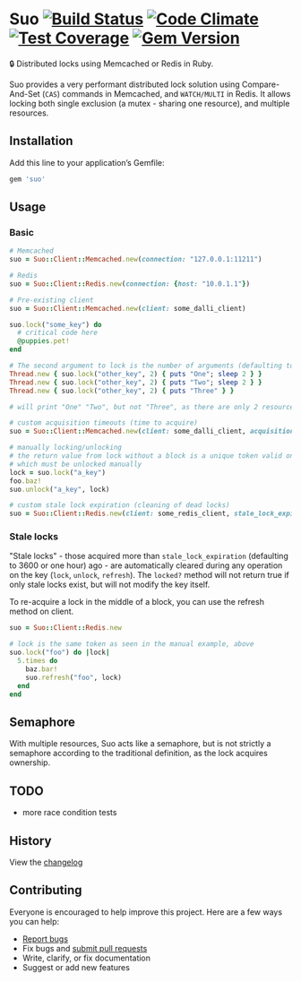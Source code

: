 # Suo [![Build Status](https://travis-ci.org/nickelser/suo.svg?branch=master)](https://travis-ci.org/nickelser/suo) [![Code Climate](https://codeclimate.com/github/nickelser/suo/badges/gpa.svg)](https://codeclimate.com/github/nickelser/suo) [![Test Coverage](https://codeclimate.com/github/nickelser/suo/badges/coverage.svg)](https://codeclimate.com/github/nickelser/suo) [![Gem Version](https://badge.fury.io/rb/suo.svg)](http://badge.fury.io/rb/suo)

:lock: Distributed locks using Memcached or Redis in Ruby.

Suo provides a very performant distributed lock solution using Compare-And-Set (`CAS`) commands in Memcached, and `WATCH/MULTI` in Redis. It allows locking both single exclusion (a mutex - sharing one resource), and multiple resources.

## Installation

Add this line to your application’s Gemfile:

```ruby
gem 'suo'
```

## Usage

### Basic

```ruby
# Memcached
suo = Suo::Client::Memcached.new(connection: "127.0.0.1:11211")

# Redis
suo = Suo::Client::Redis.new(connection: {host: "10.0.1.1"})

# Pre-existing client
suo = Suo::Client::Memcached.new(client: some_dalli_client)

suo.lock("some_key") do
  # critical code here
  @puppies.pet!
end

# The second argument to lock is the number of arguments (defaulting to one - a mutex)
Thread.new { suo.lock("other_key", 2) { puts "One"; sleep 2 } }
Thread.new { suo.lock("other_key", 2) { puts "Two"; sleep 2 } }
Thread.new { suo.lock("other_key", 2) { puts "Three" } }

# will print "One" "Two", but not "Three", as there are only 2 resources

# custom acquisition timeouts (time to acquire)
suo = Suo::Client::Memcached.new(client: some_dalli_client, acquisition_timeout: 1) # in seconds

# manually locking/unlocking
# the return value from lock without a block is a unique token valid only for the current lock
# which must be unlocked manually
lock = suo.lock("a_key")
foo.baz!
suo.unlock("a_key", lock)

# custom stale lock expiration (cleaning of dead locks)
suo = Suo::Client::Redis.new(client: some_redis_client, stale_lock_expiration: 60*5)
```

### Stale locks

"Stale locks" - those acquired more than `stale_lock_expiration` (defaulting to 3600 or one hour) ago - are automatically cleared during any operation on the key (`lock`, `unlock`, `refresh`). The `locked?` method will not return true if only stale locks exist, but will not modify the key itself.

To re-acquire a lock in the middle of a block, you can use the refresh method on client.

```ruby
suo = Suo::Client::Redis.new

# lock is the same token as seen in the manual example, above
suo.lock("foo") do |lock|
  5.times do
    baz.bar!
    suo.refresh("foo", lock)
  end
end
```

## Semaphore

With multiple resources, Suo acts like a semaphore, but is not strictly a semaphore according to the traditional definition, as the lock acquires ownership.

## TODO
 - more race condition tests

## History

View the [changelog](https://github.com/nickelser/suo/blob/master/CHANGELOG.md)

## Contributing

Everyone is encouraged to help improve this project. Here are a few ways you can help:

- [Report bugs](https://github.com/nickelser/suo/issues)
- Fix bugs and [submit pull requests](https://github.com/nickelser/suo/pulls)
- Write, clarify, or fix documentation
- Suggest or add new features
